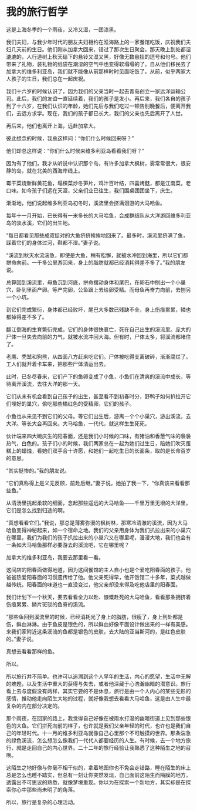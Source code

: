# 我的旅行哲学

这是上海冬季的一个雨夜，又冷又湿，一团漆黑。 

我们夫妇，与我少年时代的朋友夫妇相约在淮海路上的一家餐馆吃饭，庆祝我们夫妇几天前的生日。他们刚从加拿大回来，错过了那次生日聚会。那天晚上到处都湿漉漉的，人行道树上秋天结下的悬铃又湿又黑，好像无数悬挂的逗号和句号。他们带来了礼物，装礼物的纸袋在潮湿的空气中也变得软塌塌的了。自从他们移民去了加拿大的维多利亚岛，我们就不能像从前那样时时见面吃饭了。从前，似乎两家大人孩子的生日，我们总在一起庆祝。 

我们十六岁的时候认识了，因为我们的父亲当时一起去青岛创立一家远洋运输公司。此后，我们的友谊一直延续着，我们的孩子是发小。再后来，我们各自的孩子到了十六岁，在我们认识的年龄，她们先后与我们吃过一顿告别晚餐后，便离开我们，去远方求学。现在，我们的孩子都已长大，我们的父亲也先后离开了人世。 

再后来，他们也离开上海，远赴加拿大。 

彼此想念的时候，我总这样问：“你们什么时候回来呀？” 

他们却总这样说：“你们什么时候来维多利亚岛看看我们呀？” 

因为有了他们，我才从听说中认识那个岛，有许多加拿大枫树，雾常常很大，很安静的岛，就在北美的西海岸线上。 

霉干菜烧新鲜黄花鱼，塌棵菜炒冬笋片，鸡汁百叶结，四喜烤麸，都是江南菜，老口味。如今孩子们远在天涯，父亲们业已往生，我们围桌团团坐下，庆生。 

渐渐地，他们说起维多利亚岛初冬时，溪流里会挤满洄游的大马哈鱼。 

每年十一月开始，已长得有一米多长的大马哈鱼，会成群结队从大洋游回维多利亚岛的淡水溪，它们的出生地。 

“每日都看见那些成双捉对的大鱼挤挤挨挨地回来了。最多时，溪流里挤满了鱼，踩着它们的身体过河，鞋都不湿。”妻子说。 

“溪流到秋天水流湍急，即使是大鱼，稍有松懈，就被水冲回到海里，所以它们都拼命向前。一千多公里游回来，身上的脂肪就都已经消耗得差不多了。”我的朋友说。 

总算回到溪流里，母鱼沉到河底，拼命摆动身体和尾巴，在卵石中刨出一个小巢穴，卧到里面产卵。等产完卵，公鱼跟上去给卵受精。而母鱼再奋力向前，去刨另一个小坑。 

到它们完成繁衍，身体都已经败坏，尾巴大多数已残缺不全，身上伤痕累累，鳞也都掉得差不多了。 

翻江倒海的生育繁衍完成，它们的身体很快衰亡，死在自己出生的溪流里。庞大的尸体一旦失去向前的力气，就被水流冲回大海。但有时，尸体太多，将溪流都堵住了。 

老鹰、秃鹫和狗熊，从四面八方赶来吃它们。尸体被吃得支离破碎，渐渐腐烂了。工人们就开着卡车来，把那些尸体清运出去。 

此时，已冬尽春来，它们产下的鱼卵变成了小鱼，小鱼们在清爽的溪流中成长，等待离开溪流，去往大洋的那一天。 

它们从未有机会看到自己孩子的出生，甚至看不到初春时分，野鸭子如何扒拉开它们埋好的巢穴，偷吃那些橘红色的受精卵，它们的孩子。 

小鱼也从来见不到它们的父母。等它们出生后，游离一个个小巢穴，游出溪流，去大洋。等长大会再回来。大马哈鱼，一代代，就这样生生死死。 

伙计端来四大碗庆生的阳春面，还是我们小时候的口味，有猪油和香葱气味的袅袅热气，白色的。孩子们小的时候，我们两家总在一起为她们过生日，陪她们吹灭蛋糕上的蜡烛，看她们双手合十许愿，和她们一起吃生日的长面条，取的是长命百岁的意思。 

“其实挺惨的。”我的朋友说。 

“它们真称得上是义无反顾，前赴后继。”妻子说，她拍了我一下，“你真该来看看那些鱼。” 

从清汤里挑起柔软的细面，念起那些遥远的大马哈鱼——千里万里无垠的大洋里，它们是怎么找到归途的啊。 

“真想看看它们。”我说，那总是薄雾弥漫的枫树林，那寒冷清澈的溪流，因为大马哈鱼变得神秘起来，如一个宿命之地。我们的父亲用身体为我们扒拉出来的小巢穴在哪里，我们为我们的孩子扒拉出来的小巢穴又在哪里呢，漫漫大地，我们也会有一条如大马哈鱼那样必要游去的溪流吧，它在哪里呢？ 

加拿大的维多利亚岛，我要去那里看一看。 

这间店的阳春面做得地道，因为这间餐馆的主人自小也是个爱吃阳春面的孩子。他爸爸热爱阳春面的习惯遗传给了他。他父亲死得早，他开饭馆二十多年，菜式越做越传统，阳春面的味道也一直没变过，他父亲却没来得及吃他店里的阳春面。 

我们计划下一个秋天，要去看看全力以赴、慷慨赴死的大马哈鱼，看看那条拥挤着伤痕累累、鳞片斑驳的鱼脊的溪流。 

“那些鱼回到溪流里的时候，已经消耗光了身上的脂肪，很瘦了，身上到处都是伤，鲜血淋淋。由于鱼皮是银色的，所以鲜血好像平面设计做出来的一样有美感。来我们家附近这条溪流的鱼都是银色的皮肤，去大陆的亚当斯河的，是红色皮肤的。”妻子说。 

真想去看看那样的鱼。 

所以。 

所以旅行并不简单。也许可以追溯到这个人早年的生活，内心的愿望，生活中无解的难题，以及生活中重大的获得与失去，或者他深藏于心浩瀚幽暗的潜意识。旅行看上去与度假没有两样，其实它要的不是休息，旅行是由一个人内心的某些无形的感情，推动他走向陌生大地的过程，就好像我想去看看大马哈鱼，这是由人生中最复杂的内在部分决定的。 

那个雨夜，在回家的路上，我觉得自己好像在被雨水打湿的幽暗街道上见到那些银色的大鱼。它们拼死向前的样子，也许就是我们父亲年轻的时代，也许也是我们自己的年轻时代。十一月的维多利亚岛就像自己心里那个不可触摸的世界。那条湍急的绿色溪流，怎么想怎么像我们一代代人都要经历的人生。有时候，去一个地方旅行，就是走回自己的内心世界。二十二年的旅行经验让我熟悉了这种陌生之地的召唤。 

这陌生之地好像与你毫不相干似的，拿着地图你也不免会走错路，睡在陌生的床上总是怎么也睡不踏实，但总有一刻让你突然发现，自己面前这陌生而隔膜的地方，透露出不可思议的熟悉，就像梦境重现。你以为在探索一个新地方，其实却是在探索你心中那些尚未明了的角落。 

所以，旅行是复杂的心理活动。